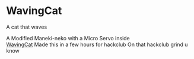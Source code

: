 # WavingCat
A cat that waves
<div>A Modified Maneki-neko with a Micro Servo inside</div>
<a href="https://gayy.me/wavingcat.html">WavingCat</a>
<a>Made this in a few hours for hackclub</a>
<p1>On that hackclub grind u know</p1>